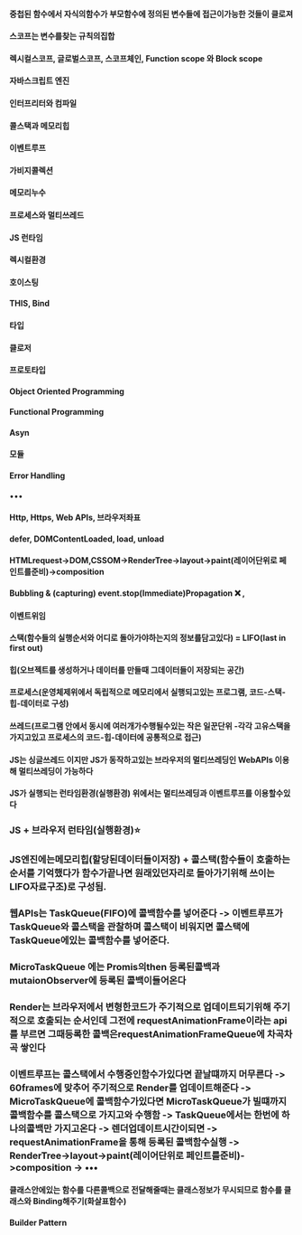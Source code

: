 #### 중첩된 함수에서 자식의함수가 부모함수에 정의된 변수들에 접근이가능한 것들이 클로져
#### 스코프는 변수를찾는 규칙의집합
#### 렉시컬스코프, 글로벌스코프, 스코프체인, Function scope 와 Block scope
#### 자바스크립트 엔진
#### 인터프리터와 컴파일
#### 콜스택과 메모리힙
#### 이벤트루프
#### 가비지콜렉션
#### 메모리누수
#### 프로세스와 멀티쓰레드
#### JS 런타임
#### 렉시컬환경
#### 호이스팅
#### THIS, Bind
#### 타입
#### 클로저
#### 프로토타입
#### Object Oriented Programming
#### Functional Programming
#### Asyn
#### 모듈
#### Error Handling
•••

#### Http, Https, Web APIs, 브라우저좌표
#### defer, DOMContentLoaded, load, unload
#### HTMLrequest->DOM,CSSOM->RenderTree->layout->paint(레이어단위로 페인트를준비)->composition
#### Bubbling & (capturing) event.stop(Immediate)Propagation ❌ , 
#### 이벤트위임

#### 스택(함수들의 실행순서와 어디로 돌아가야하는지의 정보를담고있다) = LIFO(last in first out)
#### 힙(오브젝트를 생성하거나 데이터를 만들때 그데이터들이 저장되는 공간)
#### 프로세스(운영체제위에서 독립적으로 메모리에서 실행되고있는 프로그램, 코드-스택-힙-데이터로 구성) 
#### 쓰레드(프로그램 안에서 동시에 여러개가수행될수있는 작은 일꾼단위 -각각 고유스택을 가지고있고 프로세스의 코드-힙-데이터에 공통적으로 접근)
#### JS는 싱글쓰레드 이지만 JS가 동작하고있는 브라우저의 멀티쓰레딩인 WebAPIs 이용해 멀티쓰레딩이 가능하다
#### JS가 실행되는 런타임환경(실행환경) 위에서는 멀티쓰레딩과 이벤트루프를 이용할수있다

### JS + 브라우저 런타임(실행환경)⭐
### JS엔진에는메모리힙(할당된데이터들이저장) + 콜스택(함수들이 호출하는 순서를 기억했다가 함수가끝나면 원래있던자리로 돌아가기위해 쓰이는 LIFO자료구조)로 구성됨.
### 웹APIs는 TaskQueue(FIFO)에 콜백함수를 넣어준다 -> 이벤트루프가 TaskQueue와 콜스택을 관찰하며 콜스택이 비워지면 콜스택에 TaskQueue에있는 콜백함수를 넣어준다.
### MicroTaskQueue 에는 Promis의then 등록된콜백과 mutaionObserver에 등록된 콜백이들어온다
### Render는 브라우저에서 변형한코드가 주기적으로 업데이트되기위해 주기적으로 호출되는 순서인데 그전에 requestAnimationFrame이라는 api를 부르면 그때등록한 콜백은requestAnimationFrameQueue에 차곡차곡 쌓인다
### 이벤트루프는 콜스택에서 수행중인함수가있다면 끝날떄까지 머무른다 -> 60frames에 맞추어 주기적으로 Render를 업데이트해준다 -> MicroTaskQueue에 콜백함수가있다면 MicroTaskQueue가 빌떄까지 콜백함수를 콜스택으로 가지고와 수행함 -> TaskQueue에서는 한번에 하나의콜백만 가지고온다 -> 렌더업데이트시간이되면 -> requestAnimationFrame을 통해 등록된 콜백함수실행 -> RenderTree->layout->paint(레이어단위로 페인트를준비)->composition -> •••

#### 클래스안에있는 함수를 다른콜백으로 전달해줄때는 클래스정보가 무시되므로 함수를 클래스와 Binding해주기(화살표함수)
#### Builder Pattern
